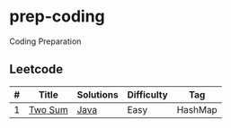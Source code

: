 # prep-coding
Coding Preparation

## Leetcode

|  #  |      Title     |   Solutions   | Difficulty  | Tag
|-----|----------------|---------------|-------------|-------------
|1|[Two Sum](https://leetcode.com/problems/two-sum/)|[Java](../master/leetcode/TwoSum.java)|Easy| HashMap

